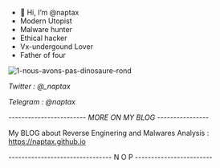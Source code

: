 - 👋 Hi, I’m @naptax
- Modern Utopist
- Malware hunter
- Ethical hacker
- Vx-undergound Lover 
- Father of four 


![1-nous-avons-pas-dinosaure-rond](https://user-images.githubusercontent.com/112569890/191686883-7a83cc61-8dd0-4963-8b61-64b73155e0ec.png)

*Twitter   : @_naptax*

*Telegram  : @naptax*


------------------------ *MORE ON MY BLOG* ----------------

My BLOG about Reverse Enginering and Malwares Analysis : https://naptax.github.io

-------------------------------- N O P ------------------------
